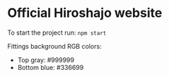 # Official Hiroshajo website

To start the project run:
`npm start`

Fittings background RGB colors:

- Top gray:    #999999
- Bottom blue: #336699